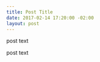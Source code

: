 ```yaml
---
title: Post Title
date: 2017-02-14 17:20:00 -02:00
layout: post
---
```


post text

<!-- more -->

post text